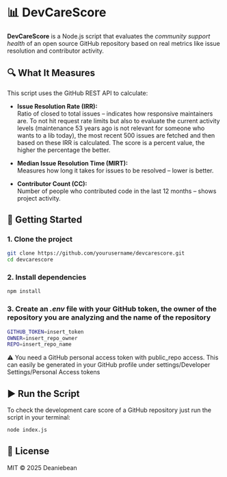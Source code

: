 # 📊 DevCareScore

**DevCareScore** is a Node.js script that evaluates the *community support health* of an open source GitHub repository based on real metrics like issue resolution and contributor activity.


## 🔍 What It Measures

This script uses the GitHub REST API to calculate:

- **Issue Resolution Rate (IRR):**  
  Ratio of closed to total issues – indicates how responsive maintainers are. To not hit request rate limits but also to evaluate the current activity levels (maintenance 
  53 years ago is not relevant for someone who wants to a lib today), the most recent 500 issues are fetched and then based on these IRR is calculated. The score is a percent value, the higher the percentage the better.

- **Median Issue Resolution Time (MIRT):**  
  Measures how long it takes for issues to be resolved – lower is better.

- **Contributor Count (CC):**  
  Number of people who contributed code in the last 12 months – shows project activity.



## 🚀 Getting Started

### 1. Clone the project
```bash
git clone https://github.com/yourusername/devcarescore.git
cd devcarescore
```

### 2. Install dependencies
```bash
npm install
```
### 3. Create an *.env* file with your GitHub token, the owner of the repository you are analyzing and the name of the repository
```bash
GITHUB_TOKEN=insert_token
OWNER=insert_repo_owner
REPO=insert_repo_name
```
⚠️ You need a GitHub personal access token with public_repo access. This can easily be generated in your GitHub profile under settings/Developer Settings/Personal Access tokens

## ▶️ Run the Script
To check the development care score of a GitHub repository just run the script in your terminal:
```bash
node index.js
```
## 📄 License

MIT © 2025 Deaniebean